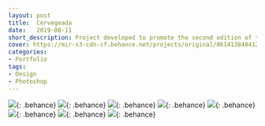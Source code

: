```yaml
---
layout: post
title:  Cervegeada
date:   2019-08-11
short_description: Project developed to promote the second edition of the CerveGeada 2019 party organized by Cross Formaturas company.
cover: https://mir-s3-cdn-cf.behance.net/projects/original/86141384041211.Y3JvcCwxMzk5LDEwOTUsMCww.jpg
categories:
- Portfolio
tags:
- Design
- Photoshop
---
```


![](https://mir-s3-cdn-cf.behance.net/project_modules/fs/1171c884041211.5d507b8ed3670.jpg){: .behance}
![](https://mir-s3-cdn-cf.behance.net/project_modules/fs/287b0084041211.5d507b8ed3101.jpg){: .behance}
![](https://mir-s3-cdn-cf.behance.net/project_modules/fs/a3c7eb84041211.5d507b8ed4354.gif){: .behance}
![](https://mir-s3-cdn-cf.behance.net/project_modules/fs/86a0fb84041211.5d507dd469661.jpg){: .behance}
![](https://mir-s3-cdn-cf.behance.net/project_modules/fs/af58f284041211.5d507b8ed25de.jpg){: .behance}
![](https://mir-s3-cdn-cf.behance.net/project_modules/fs/b9521a84041211.5d507b8ed21d2.jpg){: .behance}
![](https://mir-s3-cdn-cf.behance.net/project_modules/fs/375e9384041211.5d507b8ed2b76.jpg){: .behance}
![](https://mir-s3-cdn-cf.behance.net/project_modules/fs/64638484041211.5d507b8ed1c09.jpg){: .behance}


